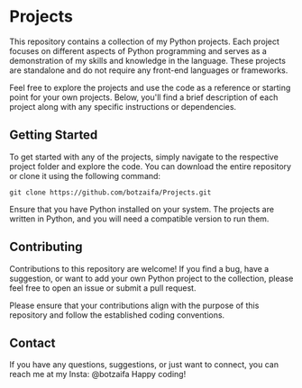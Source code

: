 # Projects

This repository contains a collection of my Python projects. Each project focuses on different aspects of Python programming and serves as a demonstration of my skills and knowledge in the language. These projects are standalone and do not require any front-end languages or frameworks.

Feel free to explore the projects and use the code as a reference or starting point for your own projects. Below, you'll find a brief description of each project along with any specific instructions or dependencies.



## Getting Started

To get started with any of the projects, simply navigate to the respective project folder and explore the code. You can download the entire repository or clone it using the following command:

```shell
git clone https://github.com/botzaifa/Projects.git
```

Ensure that you have Python installed on your system. The projects are written in Python, and you will need a compatible version to run them.

## Contributing

Contributions to this repository are welcome! If you find a bug, have a suggestion, or want to add your own Python project to the collection, please feel free to open an issue or submit a pull request.

Please ensure that your contributions align with the purpose of this repository and follow the established coding conventions.


## Contact

If you have any questions, suggestions, or just want to connect, you can reach me at my Insta: @botzaifa
Happy coding!
